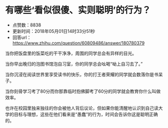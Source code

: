 # 有哪些‘看似很傻、实则聪明’的行为？
- 点赞数：8838
- 更新时间：2018年05月01日14时33分51秒
- 回答url：https://www.zhihu.com/question/60809486/answer/180780379
<body>
 <p data-pid="bF112st-">当你把饭盘里的饭菜吃的干干净净，周围的同学总会有异样的目光。</p>
 <p data-pid="OvKPjqv6">当你早出晚归的泡图书馆泡自习室，你的同学总会吆喝“呦上自习去了。”</p>
 <p data-pid="5v1RQ1ac">当你沉浸在阅读世界里享受读书的快乐，你的打王者荣耀的同学就会数落你是书呆子。</p>
 <p data-pid="TGrB7m2d">当你刻骨学习考了80分而你那靠临时抱佛脚考了60分的同学就会教育你什么叫做效率。</p>
 <p data-pid="zTPrmadK">也许在校园里独来独往的你会被他人背后议论，但如果你能清醒地认识到自己读大学的目标与理想，这些在他们看来是“愚蠢”的行为，时间会告诉你这是聪明正确的。</p>
</body>